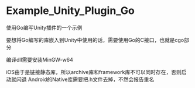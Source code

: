 # Example_Unity_Plugin_Go
使用Go编写Unity插件的一个示例

要想将Go编写的库嵌入到Unity中使用的话，需要使用Go的C接口，也就是cgo部分

编译dll需要安装MinGW-w64

iOS由于是链接静态库，所以archive库和framework库不可以同时存在，否则启动就闪退
Android的Native库需要把.h文件去掉，不然会报告重名